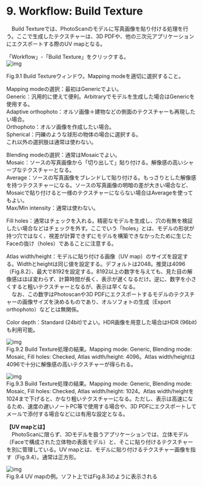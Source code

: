# 9. Workflow: Build Texture
　Build Textureでは、PhotoScanのモデルに写真画像を貼り付ける処理を行う。ここで生成したテクスチャーは、3D PDFや、他の三次元アプリケーションにエクスポートする際のUV mapとなる。  

「Workflow」-「Build Texture」をクリックする。  
![img](./pic.1.png)  

Fig.9.1 Build Textureウィンドウ。Mapping modeを適切に選択すること。  

Mapping modeの選択：最初はGenericでよい。  
Generic：汎用的に使えて便利。Arbitraryでモデルを生成した場合はGenericを使用する。  
Adaptive orthophoto：オルソ画像＋建物などの側面のテクスチャーも再現したい場合。  
Orthophoto：オルソ画像を作成したい場合。  
Spherical：円礫のような球形の物体の場合に選択する。  
これ以外の選択肢は通常は使わない。  

Blending modeの選択：通常はMosaicでよい。  
Mosaic：ソースの写真画像から「切り出して」貼り付ける。解像感の高いシャープなテクスチャーとなる。  
Average：ソースの写真画像をブレンドして貼り付ける。もっさりとした解像感を持つテクスチャーになる。ソースの写真画像の明暗の差が大きい場合など、Mosaicで貼り付けると一様のテクスチャーにならない場合はAverageを使ってもよい。  
Max/Min intensity：通常は使わない。  

Fill holes：通常はチェックを入れる。精密なモデルを生成し、穴の有無を検証したい場合などはチェックを外す。ここでいう「holes」とは、モデルの形状が持つ穴ではなく、視差が計算できずにモデルを構築できなかったために生じたFaceの抜け（holes）であることに注意する。  

Atlas width/height：モデルに貼り付ける画像（UV map）のサイズを設定する。Widthとheightは同じ値を設定する。デフォルトは2048。推奨は4096（Fig.8.2）、最大で8192を設定する。8192以上の数字を与えても、見た目の解像感はほぼ変わらず、計算時間が長く、表示が遅くなるだけ。逆に、数字を小さくすると粗いテクスチャーとなるが、表示は早くなる。  
　なお、この数字はPhotoscanや3D PDFにエクスポートするモデルのテクスチャーの画像サイズを決めるものであり、オルソフォトの生成（Export orthophoto）などとは無関係。  

Color depth：Standard (24bit)でよい。HDR画像を用意した場合はHDR (96bit)も利用可能。  

![img](./pic.2.png)  
Fig.9.2 Build Texture処理の結果。Mapping mode: Generic, Blending mode: Mosaic, Fill holes: Checked, Atlas width/height: 4096。Atlas width/heightは4096で十分に解像感の高いテクスチャーが得られる。  

![img](./pic.3.png)  
Fig.9.3 Build Texture処理の結果。Mapping mode: Generic, Blending mode: Mosaic, Fill holes: Checked, Atlas width/height: 1024。Atlas width/heightを1024まで下げると、かなり粗いテクスチャーになる。ただし、表示は高速になるため、速度の遅いノートPC等で使用する場合や、3D PDFにエクスポートしてメールで添付する場合などには有用な設定となる。  

**【UV mapとは】**  
　PhotoScanに限らず、3Dモデルを扱うアプリケーションでは、立体モデル（Faceで構成された立体物の表面モデル）と、そこに貼り付けるテクスチャーを別に管理している。UV mapとは、モデルに貼り付けるテクスチャー画像を指す（Fig.9.4）。通常は正方形。  

![img](./pic.4.png)  
Fig.9.4 UV mapの例。ソフト上ではFig.8.3のように表示される  
